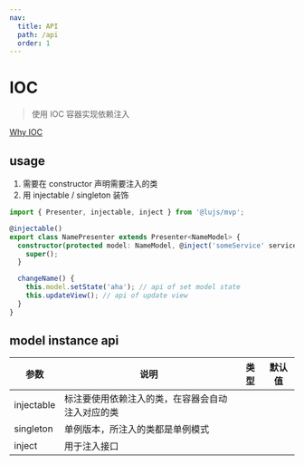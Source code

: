 ```yaml
---
nav:
  title: API
  path: /api
  order: 1
---
```


# IOC

> 使用 IOC 容器实现依赖注入

[Why IOC](https://www.google.com/search?q=why+ioc)

## usage

1. 需要在 constructor 声明需要注入的类
2. 用 injectable / singleton 装饰

```typescript
import { Presenter, injectable, inject } from '@lujs/mvp';

@injectable()
export class NamePresenter extends Presenter<NameModel> {
  constructor(protected model: NameModel, @inject('someService' service: IService)) {
    super();
  }

  changeName() {
    this.model.setState('aha'); // api of set model state
    this.updateView(); // api of update view
  }
}
```

## model instance api

| 参数       | 说明                                             | 类型 | 默认值 |
| ---------- | ------------------------------------------------ | ---- | ------ |
| injectable | 标注要使用依赖注入的类，在容器会自动注入对应的类 |      |        |
| singleton  | 单例版本，所注入的类都是单例模式                 |      |        |
| inject     | 用于注入接口                                     |      |        |
